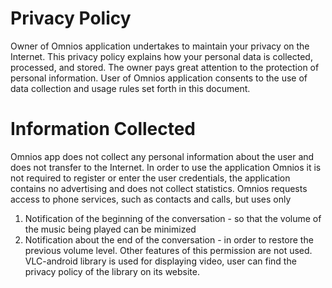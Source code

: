 # Privacy Policy

Owner of Omnios application undertakes to maintain your privacy on the Internet. This privacy policy explains how your personal data is collected, processed, and stored. The owner pays great attention to the protection of personal information. User of Omnios application consents to the use of data collection and usage rules set forth in this document.

# Information Collected
Omnios app does not collect any personal information about the user and does not transfer to the Internet. In order to use the application Omnios it is not required to register or enter the user credentials, the application contains no advertising and does not collect statistics. Omnios requests access to  phone services, such as contacts and calls, but uses only
1. Notification of the beginning of the conversation - so that the volume of the music being played can be minimized
2. Notification about the end of the conversation - in order to restore the previous volume level. Other features of this permission are not used.
VLC-android library is used for displaying video, user can  find the privacy policy of the library on its website.
